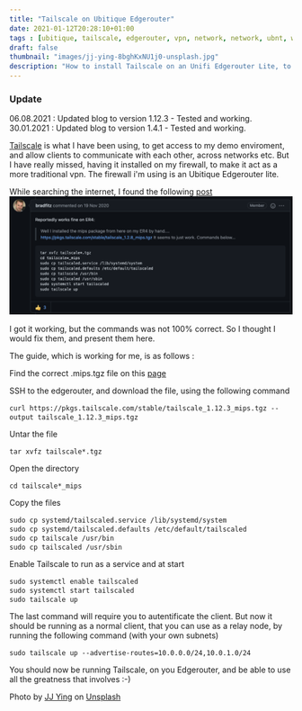 ```yaml
---
title: "Tailscale on Ubitique Edgerouter"
date: 2021-01-12T20:28:10+01:00
tags : [ubitique, tailscale, edgerouter, vpn, network, network, ubnt, wireguard]
draft: false
thumbnail: "images/jj-ying-8bghKxNU1j0-unsplash.jpg"
description: "How to install Tailscale on an Unifi Edgerouter Lite, to make it a proxy endpoint, for the rest of your Lan"
---
```

### Update
06.08.2021 : Updated blog to version 1.12.3 - Tested and working.
30.01.2021 : Updated blog to version 1.4.1 - Tested and working.

[Tailscale](https://tailscale.com) is what I have been using, to get access to my demo enviroment, and allow clients to communicate with each other, across networks etc.
But I have really missed, having it installed on my firewall, to make it act as a more traditional vpn.
The firewall i'm using is an Ubitique Edgerouter lite.

While searching the internet, I found the following [post](https://github.com/tailscale/tailscale/issues/735)
![post](images/forum.png)

I got it working, but the commands was not 100% correct. So I thought I would fix them, and present them here. 

The guide, which is working for me, is as follows :


Find the correct .mips.tgz file on this [page](https://pkgs.tailscale.com/stable/#static)

SSH to the edgerouter, and download the file, using the following command
```
curl https://pkgs.tailscale.com/stable/tailscale_1.12.3_mips.tgz --output tailscale_1.12.3_mips.tgz
```

Untar the file
```
tar xvfz tailscale*.tgz
```

Open the directory
```
cd tailscale*_mips
```
Copy the files
```
sudo cp systemd/tailscaled.service /lib/systemd/system
sudo cp systemd/tailscaled.defaults /etc/default/tailscaled
sudo cp tailscale /usr/bin
sudo cp tailscaled /usr/sbin
```

Enable Tailscale to run as a service and at start
```
sudo systemctl enable tailscaled
sudo systemctl start tailscaled
sudo tailscale up
```

The last command will require you to autentificate the client. But now it should be running as a normal client, that you can use as a relay node, by running the following command (with your own subnets)

```
sudo tailscale up --advertise-routes=10.0.0.0/24,10.0.1.0/24
```

You should now be running Tailscale, on you Edgerouter, and be able to use all the greatness that involves :-) 

<span>Photo by <a href="https://unsplash.com/@jjying?utm_source=unsplash&amp;utm_medium=referral&amp;utm_content=creditCopyText">JJ Ying</a> on <a href="https://unsplash.com/s/photos/network?utm_source=unsplash&amp;utm_medium=referral&amp;utm_content=creditCopyText">Unsplash</a></span>